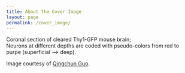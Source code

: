 ```yaml
---
title: About the Cover Image
layout: page
permalink: /cover_image/
---
```


Coronal section of cleared Thy1-GFP mouse brain;<br>
Neurons at different depths are coded with pseudo-colors from red to purpe (superficial --> deep).

Image courtesy of [Qingchun Guo](http://www.cibr.ac.cn/#/science/team/detail/53). 
